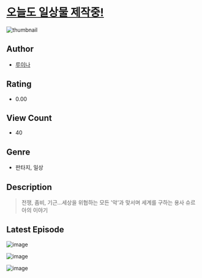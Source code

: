 # [오늘도 일상물 제작중!](https://comic.naver.com/bestChallenge/list?titleId=811003)
![thumbnail](https://image-comic.pstatic.net/user_contents_data/challenge_comic/2023/05/25/314238/upload_3546646487078298978_480x623.jpeg)

## Author
- [루이나](https://comic.naver.com/artistTitle?id=314238)

## Rating
- 0.00

## View Count
- 40

## Genre
- 판타지, 일상

## Description
> 전쟁, 좀비, 기근...세상을 위협하는 모든 '악'과 맞서며 세계를 구하는 용사 슈르아의 이야기


## Latest Episode
![image](https://image-comic.pstatic.net/user_contents_data/challenge_comic/2023/05/25/314238/upload_3631418841381495858.jpeg)

![image](https://image-comic.pstatic.net/user_contents_data/challenge_comic/2023/05/25/314238/upload_3774970010781705777.jpeg)

![image](https://image-comic.pstatic.net/user_contents_data/challenge_comic/2023/05/25/314238/upload_3558749928256778339.jpeg)
